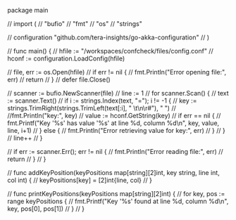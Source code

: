 package main

// import (
// 	"bufio"
// 	"fmt"
// 	"os"
// 	"strings"

// 	configuration "github.com/tera-insights/go-akka-configuration"
// )

// func main() {
// 	hfile := "/workspaces/confcheck/files/config.conf"
// 	hconf := configuration.LoadConfig(hfile)

// 	file, err := os.Open(hfile)
// 	if err != nil {
// 		fmt.Println("Error opening file:", err)
// 		return
// 	}
// 	defer file.Close()

// 	scanner := bufio.NewScanner(file)
// 	line := 1
// 	for scanner.Scan() {
// 		text := scanner.Text()
// 		if i := strings.Index(text, "="); i != -1 {
// 			key := strings.TrimRight(strings.TrimLeft(text[:i], " \t\n\r#"), " ")
// 			//fmt.Println("key:", key)
// 			value := hconf.GetString(key)
// 			if err == nil {
// 				fmt.Printf("Key '%s' has value '%s' at line %d, column %d\n", key, value, line, i+1)
// 			} else {
// 				fmt.Println("Error retrieving value for key:", err)
// 			}
// 		}
// 		line++
// 	}

// 	if err := scanner.Err(); err != nil {
// 		fmt.Println("Error reading file:", err)
// 		return
// 	}
// }

// func addKeyPosition(keyPositions map[string][2]int, key string, line int, col int) {
// 	keyPositions[key] = [2]int{line, col}
// }

// func printKeyPositions(keyPositions map[string][2]int) {
// 	for key, pos := range keyPositions {
// 		fmt.Printf("Key '%s' found at line %d, column %d\n", key, pos[0], pos[1])
// 	}
// }
